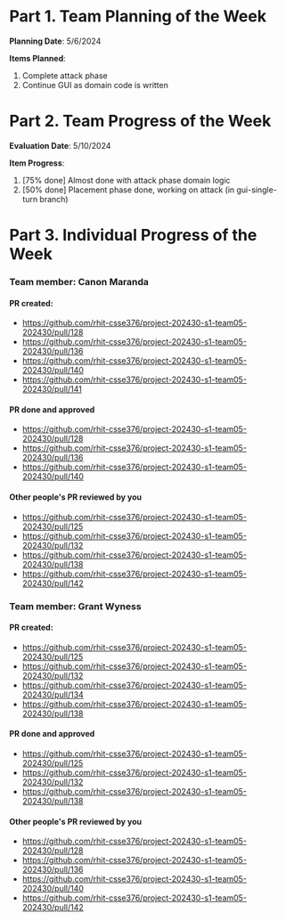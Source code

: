 # Part 1. Team Planning of the Week
**Planning Date**: 5/6/2024

**Items Planned**:
1. Complete attack phase
2. Continue GUI as domain code is written

# Part 2. Team Progress of the Week
**Evaluation Date**: 5/10/2024

**Item Progress**:
1. [75% done] Almost done with attack phase domain logic
2. [50% done] Placement phase done, working on attack (in gui-single-turn branch)

# Part 3. Individual Progress of the Week
### Team member: Canon Maranda
#### PR created:
- https://github.com/rhit-csse376/project-202430-s1-team05-202430/pull/128
- https://github.com/rhit-csse376/project-202430-s1-team05-202430/pull/136
- https://github.com/rhit-csse376/project-202430-s1-team05-202430/pull/140
- https://github.com/rhit-csse376/project-202430-s1-team05-202430/pull/141

#### PR done and approved
- https://github.com/rhit-csse376/project-202430-s1-team05-202430/pull/128
- https://github.com/rhit-csse376/project-202430-s1-team05-202430/pull/136
- https://github.com/rhit-csse376/project-202430-s1-team05-202430/pull/140

#### Other people's PR reviewed by you
- https://github.com/rhit-csse376/project-202430-s1-team05-202430/pull/125
- https://github.com/rhit-csse376/project-202430-s1-team05-202430/pull/132
- https://github.com/rhit-csse376/project-202430-s1-team05-202430/pull/138
- https://github.com/rhit-csse376/project-202430-s1-team05-202430/pull/142

### Team member: Grant Wyness
#### PR created:
- https://github.com/rhit-csse376/project-202430-s1-team05-202430/pull/125
- https://github.com/rhit-csse376/project-202430-s1-team05-202430/pull/132
- https://github.com/rhit-csse376/project-202430-s1-team05-202430/pull/134
- https://github.com/rhit-csse376/project-202430-s1-team05-202430/pull/138

#### PR done and approved
- https://github.com/rhit-csse376/project-202430-s1-team05-202430/pull/125
- https://github.com/rhit-csse376/project-202430-s1-team05-202430/pull/132
- https://github.com/rhit-csse376/project-202430-s1-team05-202430/pull/138

#### Other people's PR reviewed by you
- https://github.com/rhit-csse376/project-202430-s1-team05-202430/pull/128
- https://github.com/rhit-csse376/project-202430-s1-team05-202430/pull/136
- https://github.com/rhit-csse376/project-202430-s1-team05-202430/pull/140
- https://github.com/rhit-csse376/project-202430-s1-team05-202430/pull/142
